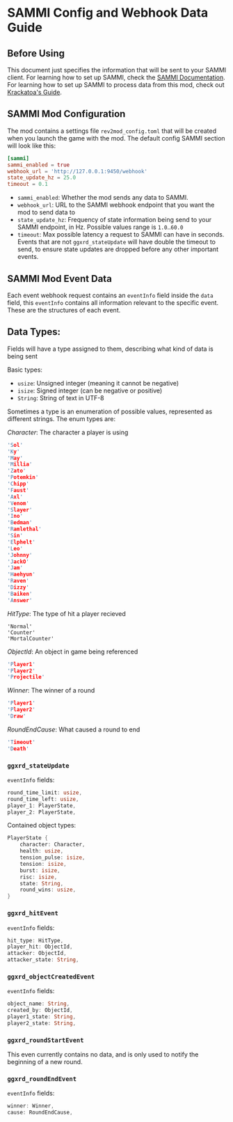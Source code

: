 # SAMMI Config and Webhook Data Guide

## Before Using
This document just specifies the information that will be sent to your SAMMI client.
For learning how to set up SAMMI, check the [SAMMI Documentation](https://sammi.solutions/docs/).
For learning how to set up SAMMI to process data from this mod, check out [Krackatoa's Guide](https://docs.google.com/document/d/1fFRs7567tCdn9gGu_4iLQM8tAB07vP8aDQeLaWrbqUg/).

## SAMMI Mod Configuration

The mod contains a settings file `rev2mod_config.toml` that will be created when you launch the game with the mod.
The default config SAMMI section will look like this:

```toml
[sammi]
sammi_enabled = true
webhook_url = 'http://127.0.0.1:9450/webhook'
state_update_hz = 25.0
timeout = 0.1
```

- `sammi_enabled`: Whether the mod sends any data to SAMMI.
- `webhook_url`: URL to the SAMMI webhook endpoint that you want the mod to send data to
- `state_update_hz`: Frequency of state information being send to your SAMMI endpoint, in Hz. Possible values range is `1.0`..`60.0`
- `timeout`: Max possible latency a request to SAMMI can have in seconds. Events that are not `ggxrd_stateUpdate` will have double the timeout to send, to ensure state updates are dropped before any other important events.

## SAMMI Mod Event Data

Each event webhook request contains an `eventInfo` field inside the `data` field, this `eventInfo` contains all information relevant to the specific event. These are the structures of each event.

## Data Types:
Fields will have a type assigned to them, describing what kind of data is being sent

Basic types:
- `usize`: Unsigned integer (meaning it cannot be negative)
- `isize`: Signed integer (can be negative or positive)
- `String`: String of text in UTF-8

Sometimes a type is an enumeration of possible values, represented as different strings.
The enum types are:

*Character*: The character a player is using
```c
'Sol'
'Ky'
'May'
'Millia'
'Zato'
'Potemkin'
'Chipp'
'Faust'
'Axl'
'Venom'
'Slayer'
'Ino'
'Bedman'
'Ramlethal'
'Sin'
'Elphelt'
'Leo'
'Johnny'
'JackO'
'Jam'
'Haehyun'
'Raven'
'Dizzy'
'Baiken'
'Answer'
```

*HitType*: The type of hit a player recieved
```
'Normal'
'Counter'
'MortalCounter'
```

*ObjectId*: An object in game being referenced
```c
'Player1'
'Player2'
'Projectile'
```

*Winner*: The winner of a round
```c
'Player1'
'Player2'
'Draw'
```

*RoundEndCause*: What caused a round to end
```c
'Timeout'
'Death'
```

### `ggxrd_stateUpdate`

`eventInfo` fields:
```rs
round_time_limit: usize,
round_time_left: usize,
player_1: PlayerState,
player_2: PlayerState,
```

Contained object types:
```rs
PlayerState {
    character: Character,
    health: usize,
    tension_pulse: isize,
    tension: isize,
    burst: isize,
    risc: isize,
    state: String,
    round_wins: usize,
}
```

### `ggxrd_hitEvent`

`eventInfo` fields:
```rs
hit_type: HitType,
player_hit: ObjectId,
attacker: ObjectId,
attacker_state: String,
```

### `ggxrd_objectCreatedEvent`

`eventInfo` fields:
```rs
object_name: String,
created_by: ObjectId,
player1_state: String,
player2_state: String,
```

### `ggxrd_roundStartEvent`

This even currently contains no data, and is only used to notify the beginning of a new round.

### `ggxrd_roundEndEvent`

`eventInfo` fields:
```rs
winner: Winner,
cause: RoundEndCause,
```